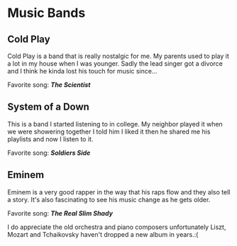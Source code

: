 # Music Bands

## Cold Play

Cold Play is a band that is really nostalgic for me. My parents used to play it a lot in my house when I was younger.
Sadly the lead singer got a divorce and I think he kinda lost his touch for music since...

Favorite song: ***The Scientist***


## System of a Down

This is a band I started listening to in college. My neighbor played it when we were showering together I told him I liked it then
he shared me his playlists and now I listen to it.

Favorite song: ***Soldiers Side***

## Eminem 

Eminem is a very good rapper in the way that his raps flow and they also tell a story. It's also fascinating to see his music change
as he gets older.

Favorite song: ***The Real Slim Shady***


I do appreciate the old orchestra and piano composers unfortunately Liszt, Mozart and Tchaikovsky haven't dropped a new album in years.:(
